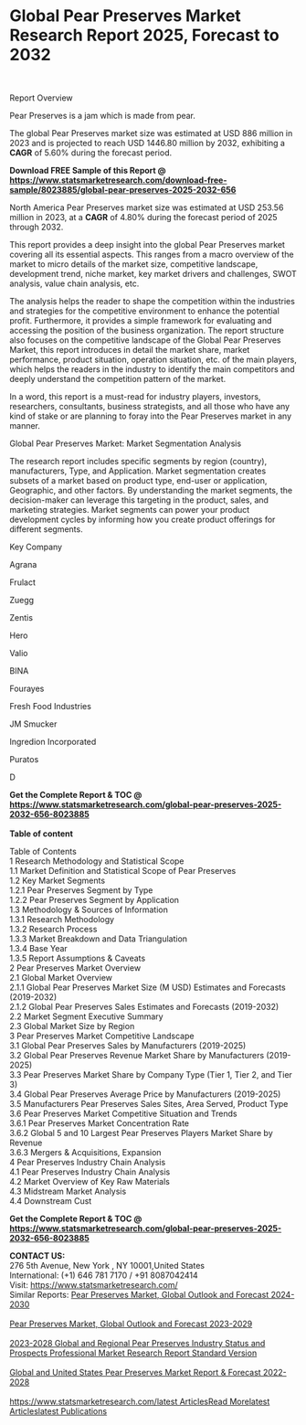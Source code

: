 <h1>Global Pear Preserves Market Research Report 2025, Forecast to 2032</h1><br/><p>Report Overview</p><p>Pear Preserves is a jam which is made from pear.</p><p>The global Pear Preserves market size was estimated at USD 886 million in 2023 and is projected to reach USD 1446.80 million by 2032, exhibiting a <strong>CAGR</strong> of 5.60% during the forecast period.</p><p><strong>Download FREE Sample of this Report @ <a href="https://www.statsmarketresearch.com/download-free-sample/8023885/global-pear-preserves-2025-2032-656">https://www.statsmarketresearch.com/download-free-sample/8023885/global-pear-preserves-2025-2032-656</a></strong></p><p>North America Pear Preserves market size was estimated at USD 253.56 million in 2023, at a <strong>CAGR</strong> of 4.80% during the forecast period of 2025 through 2032.</p><p>This report provides a deep insight into the global Pear Preserves market covering all its essential aspects. This ranges from a macro overview of the market to micro details of the market size, competitive landscape, development trend, niche market, key market drivers and challenges, SWOT analysis, value chain analysis, etc.</p><p>The analysis helps the reader to shape the competition within the industries and strategies for the competitive environment to enhance the potential profit. Furthermore, it provides a simple framework for evaluating and accessing the position of the business organization. The report structure also focuses on the competitive landscape of the Global Pear Preserves Market, this report introduces in detail the market share, market performance, product situation, operation situation, etc. of the main players, which helps the readers in the industry to identify the main competitors and deeply understand the competition pattern of the market.</p><p>In a word, this report is a must-read for industry players, investors, researchers, consultants, business strategists, and all those who have any kind of stake or are planning to foray into the Pear Preserves market in any manner.</p><p>Global Pear Preserves Market: Market Segmentation Analysis</p><p>The research report includes specific segments by region (country), manufacturers, Type, and Application. Market segmentation creates subsets of a market based on product type, end-user or application, Geographic, and other factors. By understanding the market segments, the decision-maker can leverage this targeting in the product, sales, and marketing strategies. Market segments can power your product development cycles by informing how you create product offerings for different segments.</p><p>Key Company</p><p>Agrana</p><p>Frulact</p><p>Zuegg</p><p>Zentis</p><p>Hero</p><p>Valio</p><p>BINA</p><p>Fourayes</p><p>Fresh Food Industries</p><p>JM Smucker</p><p>Ingredion Incorporated</p><p>Puratos</p><p>D</p><div><b>Get the Complete Report & TOC @ <a href="https://www.statsmarketresearch.com/global-pear-preserves-2025-2032-656-8023885">https://www.statsmarketresearch.com/global-pear-preserves-2025-2032-656-8023885</a></b></div><br><b>Table of content</b><p>Table of Contents<br />1 Research Methodology and Statistical Scope<br />1.1 Market Definition and Statistical Scope of Pear Preserves<br />1.2 Key Market Segments<br />1.2.1 Pear Preserves Segment by Type<br />1.2.2 Pear Preserves Segment by Application<br />1.3 Methodology & Sources of Information<br />1.3.1 Research Methodology<br />1.3.2 Research Process<br />1.3.3 Market Breakdown and Data Triangulation<br />1.3.4 Base Year<br />1.3.5 Report Assumptions & Caveats<br />2 Pear Preserves Market Overview<br />2.1 Global Market Overview<br />2.1.1 Global Pear Preserves Market Size (M USD) Estimates and Forecasts (2019-2032)<br />2.1.2 Global Pear Preserves Sales Estimates and Forecasts (2019-2032)<br />2.2 Market Segment Executive Summary<br />2.3 Global Market Size by Region<br />3 Pear Preserves Market Competitive Landscape<br />3.1 Global Pear Preserves Sales by Manufacturers (2019-2025)<br />3.2 Global Pear Preserves Revenue Market Share by Manufacturers (2019-2025)<br />3.3 Pear Preserves Market Share by Company Type (Tier 1, Tier 2, and Tier 3)<br />3.4 Global Pear Preserves Average Price by Manufacturers (2019-2025)<br />3.5 Manufacturers Pear Preserves Sales Sites, Area Served, Product Type<br />3.6 Pear Preserves Market Competitive Situation and Trends<br />3.6.1 Pear Preserves Market Concentration Rate<br />3.6.2 Global 5 and 10 Largest Pear Preserves Players Market Share by Revenue<br />3.6.3 Mergers & Acquisitions, Expansion<br />4 Pear Preserves Industry Chain Analysis<br />4.1 Pear Preserves Industry Chain Analysis<br />4.2 Market Overview of Key Raw Materials<br />4.3 Midstream Market Analysis<br />4.4 Downstream Cust<br><div><b>Get the Complete Report & TOC @ <a href="https://www.statsmarketresearch.com/global-pear-preserves-2025-2032-656-8023885">https://www.statsmarketresearch.com/global-pear-preserves-2025-2032-656-8023885</a></b></div></p> <b>CONTACT US:</b><br>276 5th Avenue, New York , NY 10001,United States<br>International: (+1) 646 781 7170 / +91 8087042414<br>Visit: <a href="https://www.statsmarketresearch.com/">https://www.statsmarketresearch.com/</a><br>Similar Reports: <a href="https://www.statsmarketresearch.com/global-pear-preserves-2025-2032-656-8023885">Pear Preserves Market, Global Outlook and Forecast 2024-2030</a><br/><br/><a href="https://www.statsmarketresearch.com/global-pear-preserves-2025-2032-656-8023885">Pear Preserves Market, Global Outlook and Forecast 2023-2029</a><br/><br/><a href="https://www.statsmarketresearch.com/global-pear-preserves-2025-2032-656-8023885">2023-2028 Global and Regional Pear Preserves Industry Status and Prospects Professional Market Research Report Standard Version</a><br/><br/><a href="https://www.statsmarketresearch.com/global-pear-preserves-2025-2032-656-8023885">Global and United States Pear Preserves Market Report & Forecast 2022-2028</a><br/><br/><a href="https://gyeongbokgung.com">https://www.statsmarketresearch.com/</a><a href="https://hallyeomaritime.com">latest Articles</a><a href="https://jingwansa.com">Read More</a><a href=https://nguoiviet.jp/">latest Articles</a><a href="https://www.intelmarketresearch.com/">latest Publications</a>